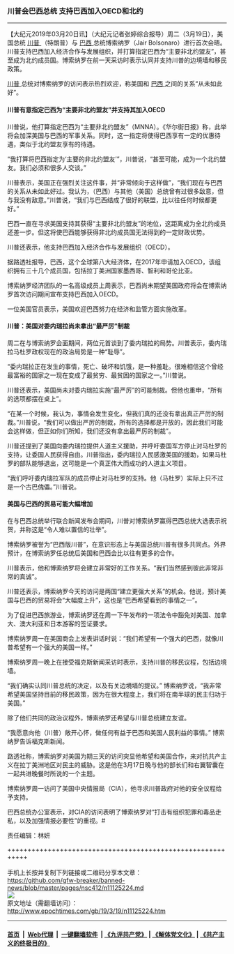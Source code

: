 ### 川普会巴西总统 支持巴西加入OECD和北约
------------------------

<p>
 【大纪元2019年03月20日讯】（大纪元记者张婷综合报导）周二（3月19日），美国总统
 <a href="http://www.epochtimes.com/gb/tag/%E5%B7%9D%E6%99%AE.html">
  川普
 </a>
 （特朗普）与
 <a href="http://www.epochtimes.com/gb/tag/%E5%B7%B4%E8%A5%BF.html">
  巴西
 </a>
 总统博索纳罗（Jair Bolsonaro）进行首次会晤。川普支持巴西加入经济合作与发展组织，并打算指定巴西为“主要非北约盟友”，甚至成为北约成员国。博索纳罗在前一天采访时表示认同并支持川普的边境墙和移民政策。
</p>
<p>
 <a href="http://www.epochtimes.com/gb/tag/%E5%B7%9D%E6%99%AE.html">
  川普
 </a>
 总统对博索纳罗的访问表示热烈欢迎，称美国和
 <a href="http://www.epochtimes.com/gb/tag/%E5%B7%B4%E8%A5%BF.html">
  巴西
 </a>
 之间的关系“从未如此好”。
</p>
<h4>
 川普有意指定巴西为“主要非北约盟友”并支持其加入OECD
</h4>
<p>
 川普说，他打算指定巴西为“主要非北约盟友”（MNNA）。《华尔街日报》称，此举将会加深美国与巴西的军事关系。同时，这一指定将使得巴西享有一定的优惠待遇，类似于北约盟友享有的待遇。
</p>
<p>
 “我打算将巴西指定为‘主要的非北约盟友’”，川普说，“甚至可能，成为一个北约盟友。我们必须和很多人交谈。”
</p>
<p>
 川普表示，美国正在强烈关注这件事，并“非常倾向于这样做”，“我们现在与巴西的关系从未如此好过。我认为，（巴西）与其他（美国）总统曾有过很多敌意，但与我没有敌意。”川普说，“我们与巴西结成了很好的联盟，比以往任何时候都更好。”
</p>
<p>
 巴西一直在寻求美国支持其获得“主要非北约盟友”的地位，这距离成为全北约成员还差一步。但这将使巴西能够获得非北约成员国无法得到的一定财政优势。
</p>
<p>
 川普还表示，他支持巴西加入经济合作与发展组织（OECD）。
</p>
<p>
 据路透社报导，巴西，这个全球第八大经济体，在2017年申请加入OECD，该组织拥有三十几个成员国，包括拉丁美洲国家墨西哥、智利和哥伦比亚。
</p>
<p>
 博索纳罗经济团队的一名高级成员上周表示，巴西尚未期望美国政府将会在博索纳罗首次访问期间宣布支持巴西加入OECD。
</p>
<p>
 一位美国官员表示，美国欢迎巴西努力在经济和监管方面实施改革。
</p>
<h4>
 川普：美国对委内瑞拉尚未拿出“最严厉”制裁
</h4>
<p>
 周二在与博索纳罗会面期间，两位元首谈到了委内瑞拉的局势。川普表示，委内瑞拉马杜罗政权现在的政治局势是一种“耻辱”。
</p>
<p>
 “委内瑞拉正在发生的事情，死亡、破坏和饥饿，是一种羞耻。很难相信这个曾经最富裕的国家之一现在变成了最贫穷、最贫困的国家之一。”川普说。
</p>
<p>
 川普还表示，美国尚未对委内瑞拉实施“最严厉”的可能制裁。但他也重申，“所有的选项都摆在桌上”。
</p>
<p>
 “在某一个时候，我认为，事情会发生变化，但我们真的还没有拿出真正严厉的制裁。”川普说，“我们可以做出严厉的制裁，所有的选择都是开放的，因此我们可能会这样做，但正如你们所知，我们还没有拿出最严厉的制裁”。
</p>
<p>
 川普还提到了美国向委内瑞拉提供人道主义援助，并呼吁委国军方停止对马杜罗的支持，让委国人民获得自由。川普指出，委内瑞拉人民感激美国的援助，如果马杜罗的部队能够退出，这可能是一个真正伟大而成功的人道主义项目。
</p>
<p>
 “我们呼吁委内瑞拉军队的成员停止对马杜罗的支持。他（马杜罗）实际上只不过是一个古巴傀儡。”川普说。
</p>
<h4>
 美国与巴西的贸易可能大幅增加
</h4>
<p>
 在与巴西总统举行联合新闻发布会期间，川普对博索纳罗赢得巴西总统大选表示祝贺，并称这是“令人难以置信的壮举”。
</p>
<p>
 博索纳罗被誉为“巴西版川普”，在意识形态上与美国总统川普有很多共同点。外界预计，在博索纳罗任总统后美国和巴西会比以往有更多的合作。
</p>
<p>
 川普表示，他和博索纳罗将会建立非常好的工作关系。“我们当然感到彼此非常非常的真诚”。
</p>
<p>
 川普还表示，博索纳罗今天的访问是两国“建立更强大关系”的机会。他说，预计美国与巴西的贸易将会“大幅度上升”，这也是“巴西希望看到的事情之一”。
</p>
<p>
 为了促进巴西旅游业，博索纳罗还在周一下午发布的一项法令中豁免对美国、加拿大、澳大利亚和日本游客的签证要求。
</p>
<p>
 博索纳罗周一在美国商会上发表讲话时说：“我们希望有一个强大的巴西，就像川普希望有一个强大的美国一样。”
</p>
<p>
 博索纳罗周一晚上在接受福克斯新闻采访时表示，支持川普的移民议程，包括边境墙。
</p>
<p>
 “我们确实认同川普总统的决定，以及有关边境墙的提议。” 博索纳罗说，“我非常希望美国坚持目前的移民政策，因为在很大程度上，我们将在南半球的民主归功于美国。”
</p>
<p>
 除了他们共同的政治议程外，博索纳罗还希望与川普总统建立友谊。
</p>
<p>
 “我愿意向他（川普）敞开心怀，做任何有益于巴西和美国人民利益的事情。” 博索纳罗告诉福克斯新闻。
</p>
<p>
 路透社称，博索纳罗对美国为期三天的访问突显他希望和美国合作，来对抗共产主义在拉丁美洲地区对民主的威胁。这是他在3月17日晚与他的部长们和右翼智囊在一起共进晚餐时所说的一个主题。
</p>
<p>
 博索纳罗周一访问了美国中央情报局（CIA），他寻求川普政府对他的安全议程给予支持。
</p>
<p>
 巴西总统办公室表示，对CIA的访问表明了博索纳罗对“打击有组织犯罪和毒品走私，以及加强情报必要性”的重视。#
</p>
<p>
 责任编辑：林妍
</p>

+++++++++++++++++++++++++++++++++++++++++++++++++++++++++++<br/><br/>
手机上长按并复制下列链接或二维码分享本文章：<br/>
https://github.com/gfw-breaker/banned-news/blob/master/pages/nsc412/n11125224.md <br/>
<a href='https://github.com/gfw-breaker/banned-news/blob/master/pages/nsc412/n11125224.md'><img src='https://github.com/gfw-breaker/banned-news/blob/master/pages/nsc412/n11125224.md.png'/></a> <br/>
原文地址（需翻墙访问）：http://www.epochtimes.com/gb/19/3/19/n11125224.htm


------------------------
#### [首页](https://github.com/gfw-breaker/banned-news/blob/master/README.md) &nbsp;|&nbsp; [Web代理](https://github.com/labour-camp/helloworld) &nbsp;|&nbsp; [一键翻墙软件](https://github.com/gfw-breaker/nogfw/blob/master/README.md) &nbsp;| [《九评共产党》](https://github.com/gfw-breaker/9ping.md/blob/master/README.md#九评之一评共产党是什么) | [《解体党文化》](https://github.com/gfw-breaker/jtdwh.md/blob/master/README.md) | [《共产主义的终极目的》](https://github.com/gfw-breaker/gczydzjmd.md/blob/master/README.md)

